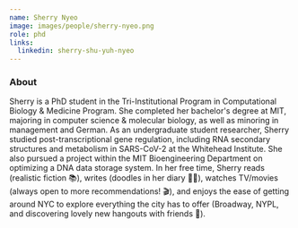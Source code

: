 ```yaml
---
name: Sherry Nyeo
image: images/people/sherry-nyeo.png
role: phd
links:
  linkedin: sherry-shu-yuh-nyeo
---
```


### About
Sherry is a PhD student in the Tri-Institutional Program in Computational
Biology & Medicine Program. She completed her bachelor's degree at MIT,
majoring in computer science & molecular biology, as well as minoring in
management and German. As an undergraduate student researcher, Sherry studied
post-transcriptional gene regulation, including RNA secondary structures and
metabolism in SARS-CoV-2 at the Whitehead Institute. She also pursued a project within
the MIT Bioengineering Department on optimizing a DNA data storage system. In her free
time, Sherry reads (realistic fiction 📚), writes (doodles in her diary ✍🏼), watches
TV/movies (always open to more recommendations! 🎬), and enjoys the ease of getting
around NYC to explore everything the city has to offer (Broadway, NYPL, and
discovering lovely new hangouts with friends 🍜). 